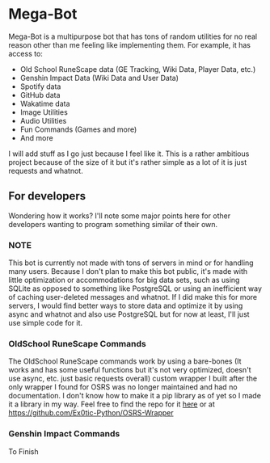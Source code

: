 # Mega-Bot
Mega-Bot is a multipurpose bot that has tons of random utilities for no real reason other than me feeling like implementing them. For example, it has access to:

* Old School RuneScape data (GE Tracking, Wiki Data, Player Data, etc.)
* Genshin Impact Data (Wiki Data and User Data)
* Spotify data
* GitHub data
* Wakatime data
* Image Utilities
* Audio Utilities
* Fun Commands (Games and more)
* And more

I will add stuff as I go just because I feel like it. This is a rather ambitious project because of the size of it but it's rather simple as a lot of it is just requests and whatnot.

## For developers
Wondering how it works? I'll note some major points here for other developers wanting to program something similar of their own.  

### NOTE
This bot is currently not made with tons of servers in mind or for handling many users. Because I don't plan to make this bot public, it's made with little optimization or accommodations for big data sets, such as using SQLite as opposed to something like PostgreSQL or using an inefficient way of caching user-deleted messages and whatnot. If I did make this for more servers, I would find better ways to store data and optimize it by using async and whatnot and also use PostgreSQL but for now at least, I'll just use simple code for it.

### OldSchool RuneScape Commands
The OldSchool RuneScape commands work by using a bare-bones (It works and has some useful functions but it's not very optimized, doesn't use async, etc. just basic requests overall) custom wrapper I built after the only wrapper I found for OSRS was no longer maintained and had no documentation. I don't know how to make it a pip library as of yet so I made it a library in my way. Feel free to find the repo for it [here](https://github.com/Ex0tic-Python/OSRS-Wrapper) or at https://github.com/Ex0tic-Python/OSRS-Wrapper

### Genshin Impact Commands
To Finish
